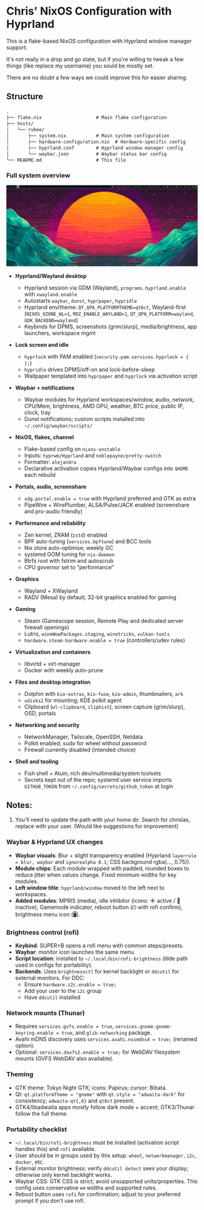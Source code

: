 # Chris' NixOS Configuration with Hyprland

This is a flake-based NixOS configuration with Hyprland window manager support.

It's not really in a drop and go state, but if you're willing to tweak a few things
 (like replace my username) you sould be mostly set.

There are no doubt a few ways we could improve this for easier sharing. 


## Structure

```
.
├── flake.nix                    # Main flake configuration
├── hosts/
│   └── rvbee/
│       ├── system.nix           # Main system configuration
│       ├── hardware-configuration.nix  # Hardware-specific config
│       ├── hyprland.conf        # Hyprland window manager config
│       └── waybar.json          # Waybar status bar config
└── README.md                    # This file
```

### Full system overview

![Screenshot](screenshot.jpg)


- **Hyprland/Wayland desktop**
  - Hyprland session via GDM (Wayland), `programs.hyprland.enable` with `xwayland.enable`
  - Autostarts `waybar`, `dunst`, `hyprpaper`, `hypridle`
  - Hyprland env/theme: `QT_QPA_PLATFORMTHEME=qt6ct`, Wayland-first (`NIXOS_OZONE_WL=1`, `MOZ_ENABLE_WAYLAND=1`, `QT_QPA_PLATFORM=wayland`, `GDK_BACKEND=wayland`)
  - Keybinds for DPMS, screenshots (grim/slurp), media/brightness, app launchers, workspace mgmt

- **Lock screen and idle**
  - `hyprlock` with PAM enabled (`security.pam.services.hyprlock = { };`)
  - `hypridle` drives DPMS/off-on and lock-before-sleep
  - Wallpaper templated into `hyprpaper` and `hyprlock` via activation script

- **Waybar + notifications**
  - Waybar modules for Hyprland workspaces/window, audio, network, CPU/Mem, brightness, AMD GPU, weather, BTC price, public IP, clock, tray
  - Dunst notifications; custom scripts installed into `~/.config/waybar/scripts/`

- **NixOS, flakes, channel**
  - Flake-based config on `nixos-unstable`
  - Inputs: `hyprwm/Hyprland` and `noblepayne/pretty-switch`
  - Formatter: `alejandra`
  - Declarative activation copies Hyprland/Waybar configs into `$HOME` each rebuild

- **Portals, audio, screenshare**
  - `xdg.portal.enable = true` with Hyprland preferred and GTK as extra
  - PipeWire + WirePlumber, ALSA/Pulse/JACK enabled (screenshare and pro-audio friendly)

- **Performance and reliability**
  - Zen kernel, ZRAM (`zstd`) enabled
  - BPF auto-tuning (`services.bpftune`) and BCC tools
  - Nix store auto-optimise; weekly GC
  - systemd OOM tuning for `nix-daemon`
  - Btrfs root with fstrim and autoscrub
  - CPU governor set to “performance”

- **Graphics**
  - Wayland + XWayland
  - RADV (Mesa) by default; 32-bit graphics enabled for gaming

- **Gaming**
  - Steam (Gamescope session, Remote Play and dedicated server firewall openings)
  - Lutris, `wineWowPackages.staging`, `winetricks`, `vulkan-tools`
  - `hardware.steam-hardware.enable = true` (controllers/udev rules)

- **Virtualization and containers**
  - libvirtd + virt-manager
  - Docker with weekly auto-prune

- **Files and desktop integration**
  - Dolphin with `kio-extras`, `kio-fuse`, `kio-admin`, thumbnailers, `ark`
  - `udisks2` for mounting; KDE polkit agent
  - Clipboard (`wl-clipboard`, `cliphist`), screen capture (grim/slurp), OSD, portals

- **Networking and security**
  - NetworkManager, Tailscale, OpenSSH, Netdata
  - Polkit enabled; sudo for wheel without password
  - Firewall currently disabled (intended choice)

- **Shell and tooling**
  - Fish shell + Atuin; rich dev/multimedia/system toolsets
  - Secrets kept out of the repo; systemd user service imports `GITHUB_TOKEN` from `~/.config/secrets/github_token` at login

## Notes:

1. You'll need to update the path with your home dir. 
   Search for chrislas, replace with your user.
	(Would like suggestions for improvement)

### Waybar & Hyprland UX changes

- **Waybar visuals**: Blur + slight transparency enabled (Hyprland `layerrule = blur, waybar` and `ignorealpha 0.1`; CSS background rgba(…, 0.75)).
- **Module chips**: Each module wrapped with padded, rounded boxes to reduce jitter when values change. Fixed minimum widths for key modules.
- **Left window title**: `hyprland/window` moved to the left next to workspaces.
- **Added modules**: MPRIS (media), idle inhibitor (icons: ☀️ active / 🌙 inactive), Gamemode indicator, reboot button (⏻ with rofi confirm), brightness menu icon (🖥️).

### Brightness control (rofi)

- **Keybind**: SUPER+B opens a rofi menu with common steps/presets.
- **Waybar**: monitor icon launches the same menu.
- **Script location**: installed to `~/.local/bin/rofi-brightness` (tilde path used in configs for portability).
- **Backends**: Uses `brightnessctl` for kernel backlight or `ddcutil` for external monitors. For DDC:
  - Ensure `hardware.i2c.enable = true;`
  - Add your user to the `i2c` group
  - Have `ddcutil` installed

### Network mounts (Thunar)

- Requires `services.gvfs.enable = true`, `services.gnome.gnome-keyring.enable = true`, and `glib-networking` package.
- Avahi mDNS discovery uses `services.avahi.nssmdns4 = true;` (renamed option).
- Optional: `services.davfs2.enable = true;` for WebDAV filesystem mounts (GVFS WebDAV also available).

### Theming

- GTK theme: Tokyo Night GTK; icons: Papirus; cursor: Bibata.
- Qt: `qt.platformTheme = "gnome"` with `qt.style = "adwaita-dark"` for consistency; `adwaita-qt{,6}` and `qt6ct` present.
- GTK4/libadwaita apps mostly follow dark mode + accent; GTK3/Thunar follow the full theme.

### Portability checklist

- `~/.local/bin/rofi-brightness` must be installed (activation script handles this) and `rofi` available.
- User should be in groups used by this setup: `wheel`, `networkmanager`, `i2c`, `docker`, etc.
- External monitor brightness: verify `ddcutil detect` sees your display; otherwise only kernel backlight works.
- Waybar CSS: GTK CSS is strict; avoid unsupported units/properties. This config uses conservative `em` widths and supported rules.
- Reboot button uses `rofi` for confirmation; adjust to your preferred prompt if you don’t use rofi.

